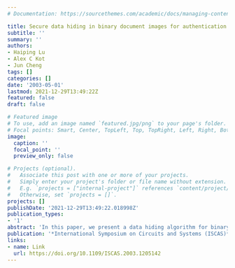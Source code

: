 ```yaml
---
# Documentation: https://sourcethemes.com/academic/docs/managing-content/

title: Secure data hiding in binary document images for authentication
subtitle: ''
summary: ''
authors:
- Haiping Lu
- Alex C Kot
- Jun Cheng
tags: []
categories: []
date: '2003-05-01'
lastmod: 2021-12-29T13:49:22Z
featured: false
draft: false

# Featured image
# To use, add an image named `featured.jpg/png` to your page's folder.
# Focal points: Smart, Center, TopLeft, Top, TopRight, Left, Right, BottomLeft, Bottom, BottomRight.
image:
  caption: ''
  focal_point: ''
  preview_only: false

# Projects (optional).
#   Associate this post with one or more of your projects.
#   Simply enter your project's folder or file name without extension.
#   E.g. `projects = ["internal-project"]` references `content/project/deep-learning/index.md`.
#   Otherwise, set `projects = []`.
projects: []
publishDate: '2021-12-29T13:49:22.018998Z'
publication_types:
- '1'
abstract: 'In this paper, we present a data hiding algorithm for binary document images. This algorithm is based on the Distance-Reciprocal Distortion Measure that is used to evaluate the amount of distortion caused by flipping a particular pixel in binary document images. The pixels that will cause less distortion after flipping are preferred candidates for flipping. We do the embedding by enforcing the odd-even features of non-uniform blocks and employ a 2-D shifting to provide security for tamper proofing and authentication. Experiments show that the watermark-embedded document image has good quality and tampering of content can be detected successfully.'
publication: '*International Symposium on Circuits and Systems (ISCAS)*'
links:
- name: Link
  url: https://doi.org/10.1109/ISCAS.2003.1205142
---
```


